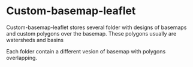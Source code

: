 # Custom-basemap-leaflet

Custom-basemap-leaflet stores several folder with designs of basemaps and custom polygons over the basemap.
These polygons usually are watersheds and basins

Each folder contain a different vesion of basemap with polygons overlapping.
